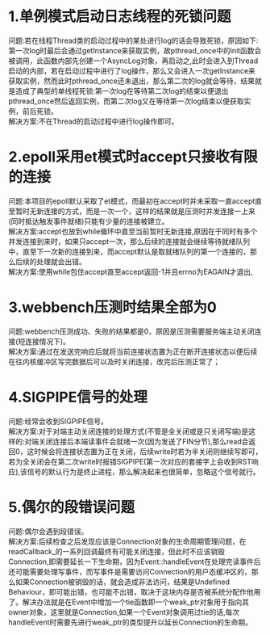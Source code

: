 # 1.单例模式启动日志线程的死锁问题
问题:若在线程Thread类的启动过程中的某处进行log的话会导致死锁，原因如下:第一次log时最后会通过getInstance来获取实例，故pthread_once中的init函数会被调用，此函数内部先创建一个AsyncLog对象，再启动之,此时会进入到Thread启动的内部，若在启动过程中进行了log操作，那么又会进入一次getInstance来获取实例，然而此时pthread_once还未退出，那么第二次的log就会等待，结果就是造成了典型的单线程死锁:第一次log在等待第二次log的结束以便退出pthread_once然后返回实例，而第二次log又在等待第一次log结束以便获取实例，前后死锁。  
解决方案:不在Thread的启动过程中进行log操作即可。  
# 2.epoll采用et模式时accept只接收有限的连接 
问题:本项目的epoll默认采取了et模式，而最初在accept时并未采取一直accept直至暂时无新连接的方式，而是一次一个，这样的结果就是压测时并发连接一上来(同时抵达触发事件就绪)只能有少量的连接被建立。  
解决方案:accept也放到while循环中直至当前暂时无新连接,原因在于同时有多个并发连接到来时，如果只accept一次，那么后续的连接就会继续等待就绪队列中，直至下一次新的连接到来，而accept默认是取就绪队列的第一个连接的，那么后续的处理就会出错。   
解决方案:使用while包住accept直至accept返回-1并且errno为EAGAIN才退出,
# 3.webbench压测时结果全部为0
问题:webbench压测成功、失败的结果都是0，原因是压测需要服务端主动关闭连接(短连接情况下)。  
解决方案:通过在发送完响应后就将当前连接状态置为正在断开连接状态以便后续在往内核缓冲区写完数据后可以及时关闭连接，改完后压测正常了；  
# 4.SIGPIPE信号的处理
问题:经常会收到SIGPIPE信号。  
解决方案:对于对端主动关闭连接的处理方式(不管是全关闭或是只关闭写端)是这样的:对端关闭连接后本端读事件会就绪一次(因为发送了FIN分节),那么read会返回0，这时候会将连接状态置为正在关闭，后续write时若为半关闭则继续写即可，若为全关闭会在第二次write时报错SIGPIPE(第一次对应的套接字上会收到RST响应),该信号的默认行为是终止进程，那么解决起来也很简单，忽略这个信号就行。   
# 5.偶尔的段错误问题 
问题:偶尔会遇到段错误。  
解决方案:后续检查之后发现应该是Connection对象的生命周期管理问题，在readCallback_的一系列回调最终有可能关闭连接，但此时不应该销毁Connection,即需要延长一下生命期，因为Event::handleEvent在处理完读事件后还可能需要处理写事件，而写事件是需要访问Connection的用户态缓冲区的，那么如果Connection被销毁的话，就会造成非法访问，结果是Undefined Behaviour，即可能出错，也可能不出错，取决于这块内存是否被系统分配作他用了。解决办法就是在Event中增加一个tie函数即一个weak_ptr对象用于指向其owner对象，这里就是Connection,如果一个Event对象调用过tie的话,每次handleEvent时需要先进行weak_ptr的类型提升以延长Connection的生命期。   

            
